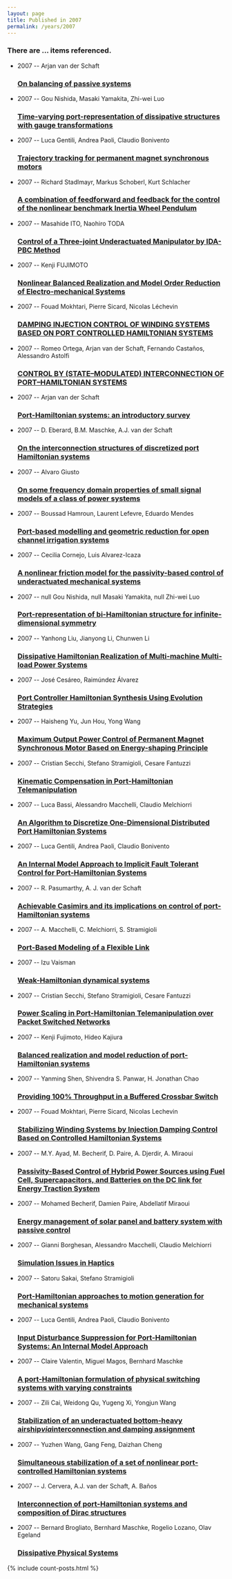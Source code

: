 ```yaml
---
layout: page
title: Published in 2007
permalink: /years/2007
---
```


<h3 id="number-posts">There are ... items referenced.</h3>
<ul class="post-list">
<li><span class='post-meta'>2007 -- Arjan van der Schaft</span><h3><a class='post-link' href="{{ site.baseurl }}/on-balancing-of-passive-systems">On balancing of passive systems</a></h3></li>
<li><span class='post-meta'>2007 -- Gou Nishida, Masaki Yamakita, Zhi-wei Luo</span><h3><a class='post-link' href="{{ site.baseurl }}/time-varying-port-representation-of-dissipative-structures-with-gauge-transformations">Time-varying port-representation of dissipative structures with gauge transformations</a></h3></li>
<li><span class='post-meta'>2007 -- Luca Gentili, Andrea Paoli, Claudio Bonivento</span><h3><a class='post-link' href="{{ site.baseurl }}/trajectory-tracking-for-permanent-magnet-synchronous-motors">Trajectory tracking for permanent magnet synchronous motors</a></h3></li>
<li><span class='post-meta'>2007 -- Richard Stadlmayr, Markus Schoberl, Kurt Schlacher</span><h3><a class='post-link' href="{{ site.baseurl }}/a-combination-of-feedforward-and-feedback-for-the-control-of-the-nonlinear-benchmark-inertia-wheel-pendulum">A combination of feedforward and feedback for the control of the nonlinear benchmark Inertia Wheel Pendulum</a></h3></li>
<li><span class='post-meta'>2007 -- Masahide ITO, Naohiro TODA</span><h3><a class='post-link' href="{{ site.baseurl }}/control-of-a-three-joint-underactuated-manipulator-by-ida-pbc-method">Control of a Three-joint Underactuated Manipulator by IDA-PBC Method</a></h3></li>
<li><span class='post-meta'>2007 -- Kenji FUJIMOTO</span><h3><a class='post-link' href="{{ site.baseurl }}/nonlinear-balanced-realization-and-model-order-reduction-of-electro-mechanical-systems">Nonlinear Balanced Realization and Model Order Reduction of Electro-mechanical Systems</a></h3></li>
<li><span class='post-meta'>2007 -- Fouad Mokhtari, Pierre Sicard, Nicolas Léchevin</span><h3><a class='post-link' href="{{ site.baseurl }}/damping-injection-control-of-winding-systems-based-on-port-controlled-hamiltonian-systems">DAMPING INJECTION CONTROL OF WINDING SYSTEMS BASED ON PORT CONTROLLED HAMILTONIAN SYSTEMS</a></h3></li>
<li><span class='post-meta'>2007 -- Romeo Ortega, Arjan van der Schaft, Fernando Castaños, Alessandro Astolfi</span><h3><a class='post-link' href="{{ site.baseurl }}/control-by-state-modulated-interconnection-of-port-hamiltonian-systems">CONTROL BY (STATE–MODULATED) INTERCONNECTION OF PORT–HAMILTONIAN SYSTEMS</a></h3></li>
<li><span class='post-meta'>2007 -- Arjan van der Schaft</span><h3><a class='post-link' href="{{ site.baseurl }}/port-hamiltonian-systems-an-introductory-survey">Port-Hamiltonian systems: an introductory survey</a></h3></li>
<li><span class='post-meta'>2007 -- D. Eberard, B.M. Maschke, A.J. van der Schaft</span><h3><a class='post-link' href="{{ site.baseurl }}/on-the-interconnection-structures-of-discretized-port-hamiltonian-systems">On the interconnection structures of discretized port Hamiltonian systems</a></h3></li>
<li><span class='post-meta'>2007 -- Alvaro Giusto</span><h3><a class='post-link' href="{{ site.baseurl }}/on-some-frequency-domain-properties-of-small-signal-models-of-a-class-of-power-systems">On some frequency domain properties of small signal models of a class of power systems</a></h3></li>
<li><span class='post-meta'>2007 -- Boussad Hamroun, Laurent Lefevre, Eduardo Mendes</span><h3><a class='post-link' href="{{ site.baseurl }}/port-based-modelling-and-geometric-reduction-for-open-channel-irrigation-systems">Port-based modelling and geometric reduction for open channel irrigation systems</a></h3></li>
<li><span class='post-meta'>2007 -- Cecilia Cornejo, Luis Alvarez-Icaza</span><h3><a class='post-link' href="{{ site.baseurl }}/a-nonlinear-friction-model-for-the-passivity-based-control-of-underactuated-mechanical-systems">A nonlinear friction model for the passivity-based control of underactuated mechanical systems</a></h3></li>
<li><span class='post-meta'>2007 -- null Gou Nishida, null Masaki Yamakita, null Zhi-wei Luo</span><h3><a class='post-link' href="{{ site.baseurl }}/port-representation-of-bi-hamiltonian-structure-for-infinite-dimensional-symmetry">Port-representation of bi-Hamiltonian structure for infinite-dimensional symmetry</a></h3></li>
<li><span class='post-meta'>2007 -- Yanhong Liu, Jianyong Li, Chunwen Li</span><h3><a class='post-link' href="{{ site.baseurl }}/dissipative-hamiltonian-realization-of-multi-machine-multi-load-power-systems">Dissipative Hamiltonian Realization of Multi-machine Multi-load Power Systems</a></h3></li>
<li><span class='post-meta'>2007 -- José Cesáreo, Raimúndez Álvarez</span><h3><a class='post-link' href="{{ site.baseurl }}/port-controller-hamiltonian-synthesis-using-evolution-strategies">Port Controller Hamiltonian Synthesis Using Evolution Strategies</a></h3></li>
<li><span class='post-meta'>2007 -- Haisheng Yu, Jun Hou, Yong Wang</span><h3><a class='post-link' href="{{ site.baseurl }}/maximum-output-power-control-of-permanent-magnet-synchronous-motor-based-on-energy-shaping-principle">Maximum Output Power Control of Permanent Magnet Synchronous Motor Based on Energy-shaping Principle</a></h3></li>
<li><span class='post-meta'>2007 -- Cristian Secchi, Stefano Stramigioli, Cesare Fantuzzi</span><h3><a class='post-link' href="{{ site.baseurl }}/kinematic-compensation-in-port-hamiltonian-telemanipulation">Kinematic Compensation in Port-Hamiltonian Telemanipulation</a></h3></li>
<li><span class='post-meta'>2007 -- Luca Bassi, Alessandro Macchelli, Claudio Melchiorri</span><h3><a class='post-link' href="{{ site.baseurl }}/an-algorithm-to-discretize-one-dimensional-distributed-port-hamiltonian-systems">An Algorithm to Discretize One-Dimensional Distributed Port Hamiltonian Systems</a></h3></li>
<li><span class='post-meta'>2007 -- Luca Gentili, Andrea Paoli, Claudio Bonivento</span><h3><a class='post-link' href="{{ site.baseurl }}/an-internal-model-approach-to-implicit-fault-tolerant-control-for-port-hamiltonian-systems">An Internal Model Approach to Implicit Fault Tolerant Control for Port-Hamiltonian Systems</a></h3></li>
<li><span class='post-meta'>2007 -- R. Pasumarthy, A. J. van der Schaft</span><h3><a class='post-link' href="{{ site.baseurl }}/achievable-casimirs-and-its-implications-on-control-of-port-hamiltonian-systems">Achievable Casimirs and its implications on control of port-Hamiltonian systems</a></h3></li>
<li><span class='post-meta'>2007 -- A. Macchelli, C. Melchiorri, S. Stramigioli</span><h3><a class='post-link' href="{{ site.baseurl }}/port-based-modeling-of-a-flexible-link">Port-Based Modeling of a Flexible Link</a></h3></li>
<li><span class='post-meta'>2007 -- Izu Vaisman</span><h3><a class='post-link' href="{{ site.baseurl }}/weak-hamiltonian-dynamical-systems">Weak-Hamiltonian dynamical systems</a></h3></li>
<li><span class='post-meta'>2007 -- Cristian Secchi, Stefano Stramigioli, Cesare Fantuzzi</span><h3><a class='post-link' href="{{ site.baseurl }}/power-scaling-in-port-hamiltonian-telemanipulation-over-packet-switched-networks">Power Scaling in Port-Hamiltonian Telemanipulation over Packet Switched Networks</a></h3></li>
<li><span class='post-meta'>2007 -- Kenji Fujimoto, Hideo Kajiura</span><h3><a class='post-link' href="{{ site.baseurl }}/balanced-realization-and-model-reduction-of-port-hamiltonian-systems">Balanced realization and model reduction of port-Hamiltonian systems</a></h3></li>
<li><span class='post-meta'>2007 -- Yanming Shen, Shivendra S. Panwar, H. Jonathan Chao</span><h3><a class='post-link' href="{{ site.baseurl }}/providing-100-throughput-in-a-buffered-crossbar-switch">Providing 100% Throughput in a Buffered Crossbar Switch</a></h3></li>
<li><span class='post-meta'>2007 -- Fouad Mokhtari, Pierre Sicard, Nicolas Lechevin</span><h3><a class='post-link' href="{{ site.baseurl }}/stabilizing-winding-systems-by-injection-damping-control-based-on-controlled-hamiltonian-systems">Stabilizing Winding Systems by Injection Damping Control Based on Controlled Hamiltonian Systems</a></h3></li>
<li><span class='post-meta'>2007 -- M.Y. Ayad, M. Becherif, D. Paire, A. Djerdir, A. Miraoui</span><h3><a class='post-link' href="{{ site.baseurl }}/passivity-based-control-of-hybrid-power-sources-using-fuel-cell-supercapacitors-and-batteries-on-the-dc-link-for-energy-traction-system">Passivity-Based Control of Hybrid Power Sources using Fuel Cell, Supercapacitors, and Batteries on the DC link for Energy Traction System</a></h3></li>
<li><span class='post-meta'>2007 -- Mohamed Becherif, Damien Paire, Abdellatif Miraoui</span><h3><a class='post-link' href="{{ site.baseurl }}/energy-management-of-solar-panel-and-battery-system-with-passive-control">Energy management of solar panel and battery system with passive control</a></h3></li>
<li><span class='post-meta'>2007 -- Gianni Borghesan, Alessandro Macchelli, Claudio Melchiorri</span><h3><a class='post-link' href="{{ site.baseurl }}/simulation-issues-in-haptics">Simulation Issues in Haptics</a></h3></li>
<li><span class='post-meta'>2007 -- Satoru Sakai, Stefano Stramigioli</span><h3><a class='post-link' href="{{ site.baseurl }}/port-hamiltonian-approaches-to-motion-generation-for-mechanical-systems">Port-Hamiltonian approaches to motion generation for mechanical systems</a></h3></li>
<li><span class='post-meta'>2007 -- Luca Gentili, Andrea Paoli, Claudio Bonivento</span><h3><a class='post-link' href="{{ site.baseurl }}/input-disturbance-suppression-for-port-hamiltonian-systems-an-internal-model-approach">Input Disturbance Suppression for Port-Hamiltonian Systems: An Internal Model Approach</a></h3></li>
<li><span class='post-meta'>2007 -- Claire Valentin, Miguel Magos, Bernhard Maschke</span><h3><a class='post-link' href="{{ site.baseurl }}/a-port-hamiltonian-formulation-of-physical-switching-systems-with-varying-constraints">A port-Hamiltonian formulation of physical switching systems with varying constraints</a></h3></li>
<li><span class='post-meta'>2007 -- Zili Cai, Weidong Qu, Yugeng Xi, Yongjun Wang</span><h3><a class='post-link' href="{{ site.baseurl }}/stabilization-of-an-underactuated-bottom-heavy-airship-i-via-i-interconnection-and-damping-assignment">Stabilization of an underactuated bottom‐heavy airship<i>via</i>interconnection and damping assignment</a></h3></li>
<li><span class='post-meta'>2007 -- Yuzhen Wang, Gang Feng, Daizhan Cheng</span><h3><a class='post-link' href="{{ site.baseurl }}/simultaneous-stabilization-of-a-set-of-nonlinear-port-controlled-hamiltonian-systems">Simultaneous stabilization of a set of nonlinear port-controlled Hamiltonian systems</a></h3></li>
<li><span class='post-meta'>2007 -- J. Cervera, A.J. van der Schaft, A. Baños</span><h3><a class='post-link' href="{{ site.baseurl }}/interconnection-of-port-hamiltonian-systems-and-composition-of-dirac-structures">Interconnection of port-Hamiltonian systems and composition of Dirac structures</a></h3></li>
<li><span class='post-meta'>2007 -- Bernard Brogliato, Bernhard Maschke, Rogelio Lozano, Olav Egeland</span><h3><a class='post-link' href="{{ site.baseurl }}/dissipative-physical-systems0">Dissipative Physical Systems</a></h3></li>

</ul>
{% include count-posts.html %}
